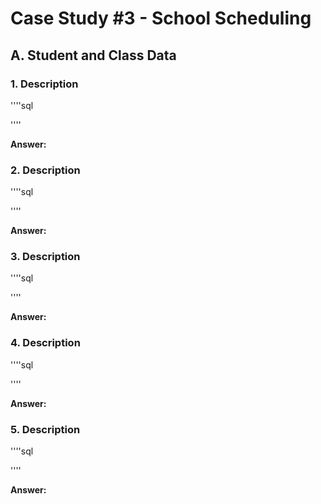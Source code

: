 # Case Study #3 - School Scheduling

## A. Student and Class Data

### 1. Description

''''sql

''''

**Answer:**

### 2. Description

''''sql

''''

**Answer:**

### 3. Description

''''sql

''''

**Answer:**

### 4. Description

''''sql

''''

**Answer:**

### 5. Description

''''sql

''''

**Answer:**
